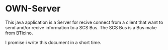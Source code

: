 OWN-Server
==========

This java application is a Server for recive connect from a client that want to send and/or recive information to a SCS Bus. 
The SCS Bus is a Bus make from BTicino.

I promise i write this document in a short time.
